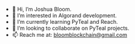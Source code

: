 - 👋 Hi, I’m Joshua Bloom.
- 👀 I’m interested in Algorand development.
- 🌱 I’m currently learning PyTeal and Reach.
- 💞️ I’m looking to collaborate on PyTeal projects.
- 📫 Reach me at: bloomblockchain@gmail.com

<!---
jbloom3/jbloom3 is a ✨ special ✨ repository because its `README.md` (this file) appears on your GitHub profile.
You can click the Preview link to take a look at your changes.
--->
